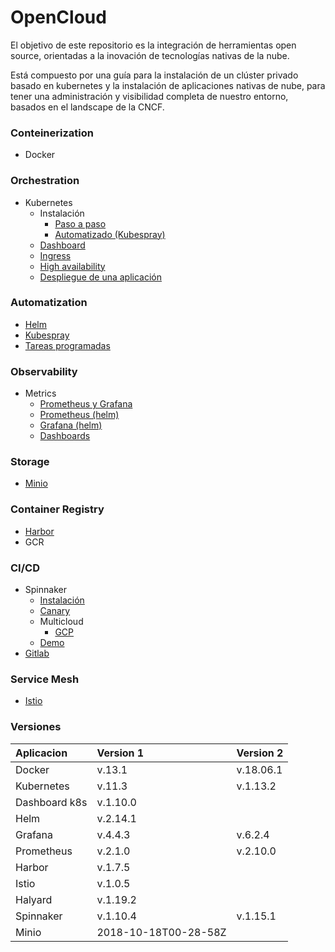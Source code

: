 # OpenCloud

El objetivo de este repositorio es la integración de herramientas open source, orientadas a la inovación de tecnologías nativas de la nube.

Está compuesto por una guía para la instalación de un clúster privado basado en kubernetes y la instalación de aplicaciones nativas de nube, para tener una administración y visibilidad completa de nuestro entorno, basados en el landscape de la CNCF. 

### Conteinerization 
- Docker
### Orchestration 
- Kubernetes 
    - Instalación   
        - [Paso a paso](https://github.com/VerMunoz/OpenCloud/blob/master/docs/k8s-local.md)
        - [Automatizado (Kubespray)](https://github.com/VerMunoz/OpenCloud/blob/master/docs/Kubespray.md)
    - [Dashboard](https://github.com/VerMunoz/OpenCloud/blob/master/docs/dashboard-k8s.md)
    - [Ingress](https://github.com/VerMunoz/OpenCloud/blob/master/docs/ingress.md)
    - [High availability](https://github.com/VerMunoz/OpenCloud/blob/master/docs/ha.md)
    - [Despliegue de una aplicación](https://github.com/VerMunoz/OpenCloud/blob/master/docs/k8s-app-demo.md)
### Automatization 
- [Helm](https://github.com/VerMunoz/OpenCloud/blob/master/docs/helm.md)
- [Kubespray](https://github.com/VerMunoz/OpenCloud/blob/master/docs/Kubespray.md)
- [Tareas programadas](https://github.com/VerMunoz/OpenCloud/blob/master/docs/tareas_programadas.md)
### Observability
- Metrics
    - [Prometheus y Grafana](https://github.com/VerMunoz/OpenCloud/blob/master/docs/prometheus.md)
    - [Prometheus (helm)](https://github.com/VerMunoz/OpenCloud/blob/master/docs/prometheus-helm.md)
    - [Grafana (helm)](https://github.com/VerMunoz/OpenCloud/blob/master/docs/grafana-helm.md)
    - [Dashboards](https://github.com/VerMunoz/OpenCloud/blob/master/docs/grafana.md)
### Storage 
- [Minio](https://github.com/VerMunoz/OpenCloud/blob/master/docs/minio.md)
### Container Registry
- [Harbor](https://github.com/VerMunoz/OpenCloud/blob/master/docs/harbor.md)
- GCR
### CI/CD
- Spinnaker
    - [Instalación](https://github.com/VerMunoz/OpenCloud/blob/master/docs/spinnaker.md)
    - [Canary](https://github.com/VerMunoz/OpenCloud/blob/master/docs/kayenta-spinnaker.md)
    - Multicloud
        - [GCP](https://github.com/VerMunoz/OpenCloud/blob/master/docs/gcp.md)
    - [Demo](https://github.com/VerMunoz/OpenCloud/blob/master/docs/demo-spinnaker.md)
- [Gitlab](https://github.com/VerMunoz/OpenCloud/blob/master/docs/gitlab.md)
### Service Mesh 
- [Istio](https://github.com/VerMunoz/OpenCloud/blob/master/docs/istio.md)

### Versiones

| Aplicacion    | Version 1              | Version 2   |
| :------------ | :--------------------- | :---------- |
| Docker        | v.13.1                 | v.18.06.1   | 
| Kubernetes    | v.11.3                 | v.1.13.2    |
| Dashboard k8s | v.1.10.0               |             |
| Helm          | v.2.14.1               |             |
| Grafana       | v.4.4.3                | v.6.2.4     |
| Prometheus    | v.2.1.0                | v.2.10.0    |
| Harbor        | v.1.7.5                |             |
| Istio         | v.1.0.5                |             |
| Halyard       | v.1.19.2               |             |
| Spinnaker     | v.1.10.4               | v.1.15.1    |
| Minio         | 2018-10-18T00-28-58Z   |             |




